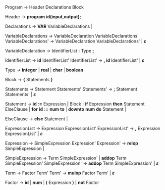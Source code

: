 
Program ->  Header Declarations Block

Header  ->  **program** **id(input,output);**

Declarations    ->  **VAR** VariableDeclarations 
                    | **<epsilon>**

VariableDeclarations    ->  VariableDeclaration VariableDeclarations'
VariableDeclarations'   -> VariableDeclaration VariableDeclarations' | **$\varepsilon$**

VariableDeclaration ->  IdentifierList **:** Type **;**

IdentifierList  -> **id** IdentifierList'
IdentifierList' -> **, id** IdentifierList' | **$\varepsilon$**

Type    ->  **integer** 
            | **real** 
            | **char** 
            | **boolean**

Block   ->  **{** Statements **}**

Statements  -> Statement Statements'
Statements' -> **;** Statement Statements' | **$\varepsilon$**

Statement   ->  **id** **:=** Expression
                | Block
                | **if** Expression **then** Statement ElseClause
                | **for** **id** **:=** **num** **to**
                | **downto** **num** **do** Statement
                | **<epsilon>**

ElseClause  ->  **else** Statement 
                | **<epsilon>**

ExpressionList  -> Expression ExpressionList'
ExpressionList' -> **,** Expression ExpressionList' | **$\varepsilon$**

Expression  ->  SimpleExpression Expression'
Expression' -> **relop** SimpleExpression
                | **<epsilon>**

SimpleExpression    -> Term SimpleExpression' 
                        | **addop** Term SimpleExpression'
SimpleExpression'   -> **addop** Term SimpleExpression' | **$\varepsilon$**

Term    -> Factor Term'
Term'   -> **mulop** Factor Term' | **$\varepsilon$**

Factor  ->  **id** 
            | **num** 
            | **(** Expression **)** 
            | **not** Factor 